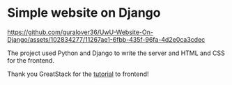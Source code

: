 # Simple website on Django


https://github.com/guralover36/UwU-Website-On-Django/assets/102834277/11267ae1-6fbb-435f-96fa-4d2e0ca3cdec

The project used Python and Django to write the server and HTML and CSS for the frontend.

Thank you GreatStack for the [tutorial](https://www.youtube.com/watch?v=PgAZ8KzfhO8) to frontend!
